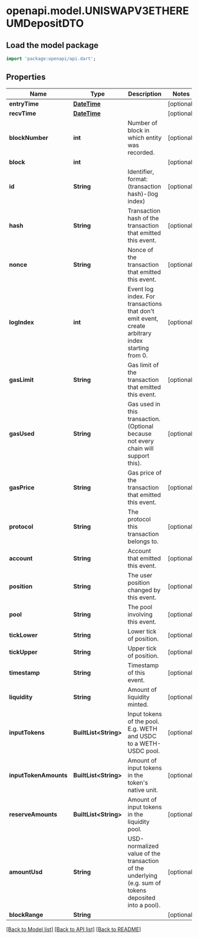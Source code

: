 # openapi.model.UNISWAPV3ETHEREUMDepositDTO

## Load the model package
```dart
import 'package:openapi/api.dart';
```

## Properties
Name | Type | Description | Notes
------------ | ------------- | ------------- | -------------
**entryTime** | [**DateTime**](DateTime.md) |  | [optional] 
**recvTime** | [**DateTime**](DateTime.md) |  | [optional] 
**blockNumber** | **int** | Number of block in which entity was recorded. | [optional] 
**block** | **int** |  | [optional] 
**id** | **String** | Identifier, format: (transaction hash)-(log index) | [optional] 
**hash** | **String** | Transaction hash of the transaction that emitted this event. | [optional] 
**nonce** | **String** | Nonce of the transaction that emitted this event. | [optional] 
**logIndex** | **int** | Event log index. For transactions that don't emit event, create arbitrary index starting from 0. | [optional] 
**gasLimit** | **String** | Gas limit of the transaction that emitted this event. | [optional] 
**gasUsed** | **String** | Gas used in this transaction. (Optional because not every chain will support this). | [optional] 
**gasPrice** | **String** | Gas price of the transaction that emitted this event. | [optional] 
**protocol** | **String** | The protocol this transaction belongs to. | [optional] 
**account** | **String** | Account that emitted this event. | [optional] 
**position** | **String** | The user position changed by this event. | [optional] 
**pool** | **String** | The pool involving this event. | [optional] 
**tickLower** | **String** | Lower tick of position. | [optional] 
**tickUpper** | **String** | Upper tick of position. | [optional] 
**timestamp** | **String** | Timestamp of this event. | [optional] 
**liquidity** | **String** | Amount of liquidity minted. | [optional] 
**inputTokens** | **BuiltList&lt;String&gt;** | Input tokens of the pool. E.g. WETH and USDC to a WETH-USDC pool. | [optional] 
**inputTokenAmounts** | **BuiltList&lt;String&gt;** | Amount of input tokens in the token's native unit. | [optional] 
**reserveAmounts** | **BuiltList&lt;String&gt;** | Amount of input tokens in the liquidity pool. | [optional] 
**amountUsd** | **String** | USD-normalized value of the transaction of the underlying (e.g. sum of tokens deposited into a pool). | [optional] 
**blockRange** | **String** |  | [optional] 

[[Back to Model list]](../README.md#documentation-for-models) [[Back to API list]](../README.md#documentation-for-api-endpoints) [[Back to README]](../README.md)


